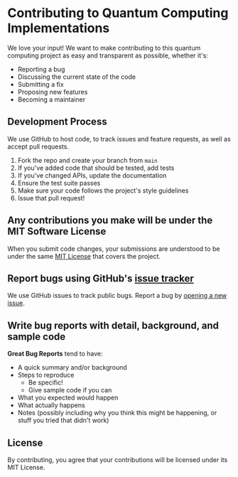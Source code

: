 # Contributing to Quantum Computing Implementations

We love your input! We want to make contributing to this quantum computing project as easy and transparent as possible, whether it's:

- Reporting a bug
- Discussing the current state of the code
- Submitting a fix
- Proposing new features
- Becoming a maintainer

## Development Process
We use GitHub to host code, to track issues and feature requests, as well as accept pull requests.

1. Fork the repo and create your branch from `main`
2. If you've added code that should be tested, add tests
3. If you've changed APIs, update the documentation
4. Ensure the test suite passes
5. Make sure your code follows the project's style guidelines
6. Issue that pull request!

## Any contributions you make will be under the MIT Software License
When you submit code changes, your submissions are understood to be under the same [MIT License](LICENSE) that covers the project.

## Report bugs using GitHub's [issue tracker](../../issues)
We use GitHub issues to track public bugs. Report a bug by [opening a new issue](../../issues/new).

## Write bug reports with detail, background, and sample code

**Great Bug Reports** tend to have:

- A quick summary and/or background
- Steps to reproduce
  - Be specific!
  - Give sample code if you can
- What you expected would happen
- What actually happens
- Notes (possibly including why you think this might be happening, or stuff you tried that didn't work)

## License
By contributing, you agree that your contributions will be licensed under its MIT License. 